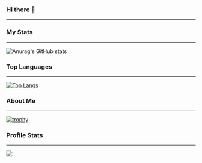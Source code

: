 ### Hi there 👋

---

### My Stats
---
![Anurag's GitHub stats](https://github-readme-stats.vercel.app/api?username=Bandruf&show_icons=true&theme=radical)

### Top Languages 
---
[![Top Langs](https://github-readme-stats.vercel.app/api/top-langs/?username=bandruf)](https://github.com/anuraghazra/github-readme-stats&theme=radical)

### About Me

---
[![trophy](https://github-profile-trophy.vercel.app/?username=ryo-ma&theme=onedark)](https://github.com/Bandruf/github-profile-trophy)

### Profile Stats

---

![](https://komarev.com/ghpvc/?username=Bandruf)
